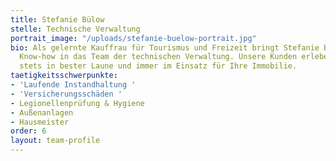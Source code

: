 ```yaml
---
title: Stefanie Bülow
stelle: Technische Verwaltung
portrait_image: "/uploads/stefanie-buelow-portrait.jpg"
bio: Als gelernte Kauffrau für Tourismus und Freizeit bringt Stefanie Bülow jede Menge
  Know-how in das Team der technischen Verwaltung. Unsere Kunden erleben sie dabei
  stets in bester Laune und immer im Einsatz für Ihre Immobilie.
taetigkeitsschwerpunkte:
- 'Laufende Instandhaltung '
- 'Versicherungsschäden '
- Legionellenprüfung & Hygiene
- Außenanlagen
- Hausmeister
order: 6
layout: team-profile
---
```



